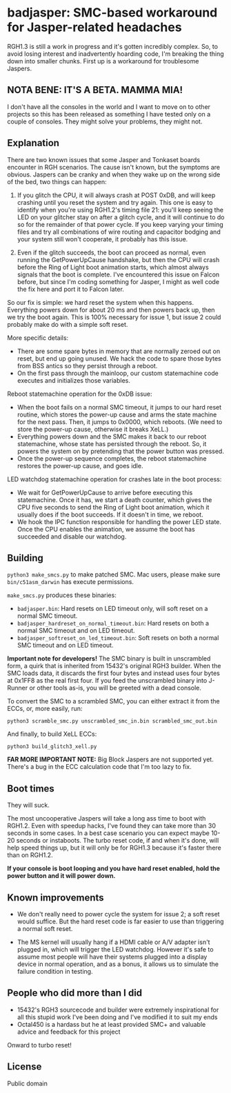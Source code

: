 # badjasper: SMC-based workaround for Jasper-related headaches

RGH1.3 is still a work in progress and it's gotten incredibly complex. So, to avoid losing interest and inadvertently
hoarding code, I'm breaking the thing down into smaller chunks. First up is a workaround for troublesome Jaspers.

## NOTA BENE: IT'S A BETA. MAMMA MIA!

I don't have all the consoles in the world and I want to move on to other projects so this has been
released as something I have tested only on a couple of consoles. They might solve your problems,
they might not.

## Explanation

There are two known issues that some Jasper and Tonkaset boards encounter in RGH scenarios. The cause isn't
known, but the symptoms are obvious. Jaspers can be cranky and when they wake up on the wrong side of the bed,
two things can happen:

1. If you glitch the CPU, it will always crash at POST 0xDB, and will keep crashing until you reset the system
   and try again. This one is easy to identify when you're using RGH1.2's timing file 21: you'll keep seeing the
   LED on your glitcher stay on after a glitch cycle, and it will continue to do so for the remainder of that
   power cycle. If you keep varying your timing files and try all combinations of wire routing and capacitor
   bodging and your system still won't cooperate, it probably has this issue.

2. Even if the glitch succeeds, the boot can proceed as normal, even running the GetPowerUpCause handshake, but
   then the CPU will crash before the Ring of Light boot animation starts, which almost always signals that the
   boot is complete. I've encountered this issue on Falcon before, but since I'm coding something for Jasper,
   I might as well code the fix here and port it to Falcon later.

So our fix is simple: we hard reset the system when this happens. Everything powers down for about 20 ms and then
powers back up, then we try the boot again. This is 100% necessary for issue 1, but issue 2 could probably make do with
a simple soft reset.

More specific details:
- There are some spare bytes in memory that are normally zeroed out on reset, but end up going unused. We
  hack the code to spare those bytes from BSS antics so they persist through a reboot.
- On the first pass through the mainloop, our custom statemachine code executes and initializes those variables.

Reboot statemachine operation for the 0xDB issue:
- When the boot fails on a normal SMC timeout, it jumps to our hard reset routine, which stores the power-up cause
  and arms the state machine for the next pass. Then, it jumps to 0x0000, which reboots. (We need to store the power-up
  cause, otherwise it breaks XeLL.)
- Everything powers down and the SMC makes it back to our reboot statemachine, whose state has persisted through the
  reboot. So, it powers the system on by pretending that the power button was pressed.
- Once the power-up sequence completes, the reboot statemachine restores the power-up cause, and goes idle.

LED watchdog statemachine operation for crashes late in the boot process:
- We wait for GetPowerUpCause to arrive before executing this statemachine. Once it has, we start a death counter,
  which gives the CPU five seconds to send the Ring of Light boot animation, which it usually does if the boot succeeds.
  If it doesn't in time, we reboot.
- We hook the IPC function responsible for handling the power LED state. Once the CPU enables the animation, we
  assume the boot has succeeded and disable our watchdog.

## Building

`python3 make_smcs.py` to make patched SMC. Mac users, please make sure `bin/c51asm_darwin` has execute permissions.

`make_smcs.py` produces these binaries:

- `badjasper.bin`: Hard resets on LED timeout only, will soft reset on a normal SMC timeout.
- `badjasper_hardreset_on_normal_timeout.bin`: Hard resets on both a normal SMC timeout and on LED timeout.
- `badjasper_softreset_on_led_timeout.bin`: Soft resets on both a normal SMC timeout and on LED timeout.

**Important note for developers!** The SMC binary is built in unscrambled form, a quirk that is inherited from
15432's original RGH3 builder. When the SMC loads data, it discards the first four bytes and instead uses four
bytes at 0x1FF8 as the real first four. If you feed the unscrambled binary into J-Runner or other tools as-is,
you will be greeted with a dead console.

To convert the SMC to a scrambled SMC, you can either extract it from the ECCs, or, more easily, run:

`python3 scramble_smc.py unscrambled_smc_in.bin scrambled_smc_out.bin`

And finally, to build XeLL ECCs:

`python3 build_glitch3_xell.py`

**FAR MORE IMPORTANT NOTE:** Big Block Jaspers are not supported yet. There's a bug in the ECC calculation code
that I'm too lazy to fix.

## Boot times

They will suck.

The most uncooperative Jaspers will take a long ass time to boot with RGH1.2. Even with speedup hacks, I've found
they can take more than 30 seconds in some cases. In a best case scenario you can expect maybe 10-20 seconds or
instaboots. The turbo reset code, if and when it's done, will help speed things up, but it will only be for RGH1.3
because it's faster there than on RGH1.2.

**If your console is boot looping and you have hard reset enabled, hold the power button and it will power down.**

## Known improvements

- We don't really need to power cycle the system for issue 2; a soft reset would suffice. But the hard reset 
  code is far easier to use than triggering a normal soft reset.

- The MS kernel will usually hang if a HDMI cable or A/V adapter isn't plugged in, which will trigger the LED
  watchdog. However it's safe to assume most people will have their systems plugged into a display device in normal
  operation, and as a bonus, it allows us to simulate the failure condition in testing.

## People who did more than I did

- 15432's RGH3 sourcecode and builder were extremely inspirational for all this stupid work I've been doing and I've
  modified it to suit my ends
- Octal450 is a hardass but he at least provided SMC+ and valuable advice and feedback for this project

Onward to turbo reset!

## License

Public domain
